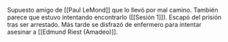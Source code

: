 Supuesto amigo de [[Paul LeMond]] que lo llevó por mal camino. También parece que estuvo intentando encontrarlo ([[Sesión 1]]). Escapó del prisión tras ser arrestado.
Más tarde se disfrazó de enfermero para intentar asesinar a [[Edmund Riest (Amadeo)]].
